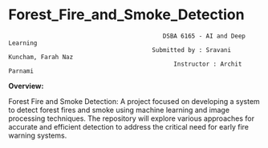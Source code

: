  # Forest_Fire_and_Smoke_Detection

                                               DSBA 6165 - AI and Deep Learning 
                                            Submitted by : Sravani Kuncham, Farah Naz
                                                  Instructor : Archit Parnami

                                                  







**Overview:**

Forest Fire and Smoke Detection: A project focused on developing a system to detect forest fires and smoke using machine learning and image processing techniques. The repository will explore various approaches for accurate and efficient detection to address the critical need for early fire warning systems.
